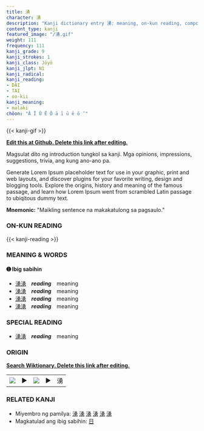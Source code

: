 ```yaml
---
title: 湧
character: 湧
description: "Kanji dictionary entry 湧: meaning, on-kun reading, compounds, origin, related kanji"
content_type: kanji
featured_image: "/湧.gif"
weight: 111
frequency: 111
kanji_grade: 9
kanji_strokes: 1
kanji_class: Jōyō
kanji_jlpt: N1
kanji_radical: 
kanji_reading: 
- DAI
- TAI
- oo-kii
kanji_meaning:
- malaki
chōon: "Ā Ī Ū Ē Ō ā ī ū ē ō ’"
---
```

[//]: # (Don't edit the line below. Kanji animated GIF code is automatically generated.)
{{< kanji-gif >}}

[//]: # (Edit below this line.)

**[Edit this at Github. Delete this link after editing.](https://github.com/tim0g/tim/tree/main/content/kanji/湧/index.md)**

Magsulat dito ng introduction tungkol sa kanji. Mga opinions, impressions, suggestions, trivia, ang kung ano-ano pa.

Generate Lorem Ipsum placeholder text for use in your graphic, print and web layouts, and discover plugins for your favorite writing, design and blogging tools. Explore the origins, history and meaning of the famous passage, and learn how Lorem Ipsum went from scrambled Latin passage to ubiqitous dummy text.
 
**Mnemonic:** "Maikling sentence na makakatulong sa pagsaulo."

### ON-KUN READING

[//]: # (Don't edit the line below. ON-KUN READING code is automatically generated.)
{{< kanji-reading >}}

### MEANING & WORDS

#### ➊ **Ibig sabihin**
  - [湧](../湧)[湧](../湧)　***reading***　meaning
  - [湧](../湧)[湧](../湧)　***reading***　meaning
  - [湧](../湧)[湧](../湧)　***reading***　meaning
  - [湧](../湧)[湧](../湧)　***reading***　meaning

### SPECIAL READING
  - [湧](../湧)[湧](../湧)　***reading***　meaning

### ORIGIN

**[Search Wiktionary. Delete this link after editing.](https://wiktionary.org/wiki/湧)**
<table class="kanji-table"><tr><td>
<img src="60px-湧-bronze.svg.png">
</td><td>▶</td><td>
<img src="60px-湧-oracle.svg.png">
</td><td>▶</td>
<td class="kanji-origin">湧</td>
</tr></table>

### RELATED KANJI
- Miyembro ng pamilya: [湧](../湧) [湧](../湧) [湧](../湧) [湧](../湧) [湧](../湧) [湧](../湧)
- Magkatulad ang ibig sabihin: [日](../日)
